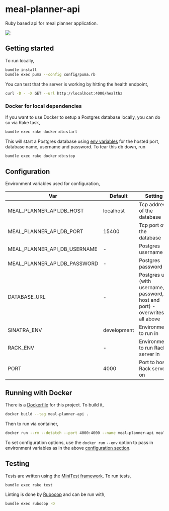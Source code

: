 # meal-planner-api
Ruby based api for meal planner application.

![](https://github.com/truggeri/meal-planner-api/workflows/Build/badge.svg)

## Getting started

To run locally,
```bash
bundle install
bundle exec puma --config config/puma.rb
```

You can test that the server is working by hitting the health endpoint,

```bash
curl -D - -X GET --url http://localhost:4000/healthz
```

### Docker for local dependencies
If you want to use Docker to setup a Postgres database locally, you can do so via Rake task,

```bash
bundle exec rake docker:db:start
```

This will start a Postgres database using [env variables](#configuration) for the hosted port, database name, username and password. To tear this db down, run

```bash
bundle exec rake docker:db:stop
```

## Configuration

Environment variables used for configuration,

| Var | Default | Setting |
|---|---|---|
| MEAL_PLANNER_API_DB_HOST | localhost | Tcp address of the database |
| MEAL_PLANNER_API_DB_PORT | 15400 | Tcp port of the database |
| MEAL_PLANNER_API_DB_USERNAME | - | Postgres username |
| MEAL_PLANNER_API_DB_PASSWORD | - | Postgres password |
| DATABASE_URL | - | Postgres url (with username, password, host and port) - overwrites all above |
| SINATRA_ENV | development | Environment to run in |
| RACK_ENV | - | Environment to run Rack server in |
| PORT | 4000 | Port to host Rack server on |

## Running with Docker

There is a [Dockerfile](https://docs.docker.com/get-started/#build-and-test-your-image) for this project. To build it,

```bash
docker build --tag meal-planner-api .
```

Then to run via container,

```bash
docker run --rm --detatch --port 4000:4000 --name meal-planner-api meal-planner-api:latest
```

To set configuration options, use the `docker run` `--env` option to pass in environment variables as in the above [configuration section](#configuration).

## Testing

Tests are written using the [MiniTest framework](https://github.com/seattlerb/minitest). To run tests, 

```bash
bundle exec rake test
```

Linting is done by [Rubocop](https://github.com/rubocop-hq/rubocop) and can be run with,

```bash
bundle exec rubocop -D
```

